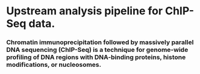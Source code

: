 # Upstream analysis pipeline for ChIP-Seq data.
### Chromatin immunoprecipitation followed by massively parallel DNA sequencing (ChIP-Seq) is a technique for genome-wide profiling of DNA regions with DNA-binding proteins, histone modifications, or nucleosomes.
